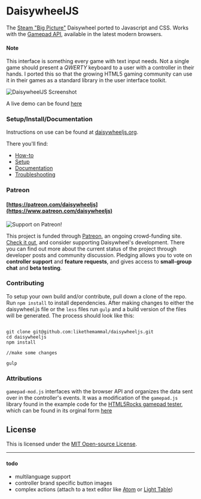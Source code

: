 DaisywheelJS
============

The [Steam "Big Picture"](http://store.steampowered.com/bigpicture/) Daisywheel ported to Javascript and CSS. Works with the [Gamepad API](http://www.w3.org/TR/gamepad/), available in the latest modern browsers.

#### Note
This interface is something every game with text input needs. Not a single game should present a *QWERTY* keyboard to a user with a controller in their hands. I ported this so that the growing HTML5 gaming community can use it in their games as a standard library in the user interface toolkit.

![DaisywheelJS Screenshot](http://imgur.com/087i4Rp.png)

A live demo can be found [here](http://daisywheeljs.org)

### Setup/Install/Documentation

Instructions on use can be found at [daisywheeljs.org](http://daisywheeljs.org).

There you'll find:

 + [How-to](http://daisywheeljs.org/#how-it-works)
 + [Setup](http://daisywheeljs.org/#docs)
 + [Documentation](http://daisywheeljs.org/#docs)
 + [Troubleshooting](http://daisywheeljs.org/#troubleshooting)

### Patreon

#### [https://patreon.com/daisywheeljs](https://www.patreon.com/daisywheeljs) ####

![Support on Patreon!](https://s3.amazonaws.com/patreon_public_assets/toolbox/patreon_logo.png)

This project is funded through [Patreon](https://www.patreon.com), an ongoing crowd-funding site. [Check it out](https://www.patreon.com/daisywheeljs), and consider supporting Daisywheel's development. There you can find out more about the current status of the project through developer posts and community discussion. Pledging allows you to vote on **controller support** and **feature requests**, and gives access to **small-group chat** and **beta testing**.

### Contributing

To setup your own build and/or contribute, pull down a clone of the repo. Run `npm install` to install dependencies. After making changes to either the daisywheel.js file or the `less` files run `gulp` and a build version of the files will be generated. The process should look like this:

```

git clone git@github.com:likethemammal/daisywheeljs.git
cd daisywheeljs
npm install

//make some changes

gulp

```

### Attributions
`gamepad-mod.js` interfaces with the browser API and organizes the data sent over in the controller's events. It was a modification of the `gamepad.js` library found in the example code for the [HTML5Rocks gamepad tester](http://www.html5rocks.com/en/tutorials/doodles/gamepad/), which can be found in its orginal form [here](https://github.com/html5rocks/www.html5rocks.com/blob/master/content/tutorials/doodles/gamepad/static/gamepad-tester/gamepad.js)

## License
This is licensed under the [MIT Open-source License](https://github.com/likethemammal/daisywheeljs/blob/master/LICENSE.txt).

---------------------

#### todo
 + multilanguage support
 + controller brand specific button images
 + complex actions (attach to a text editor like [Atom](https://atom.io/) or [Light Table](http://www.lighttable.com/))